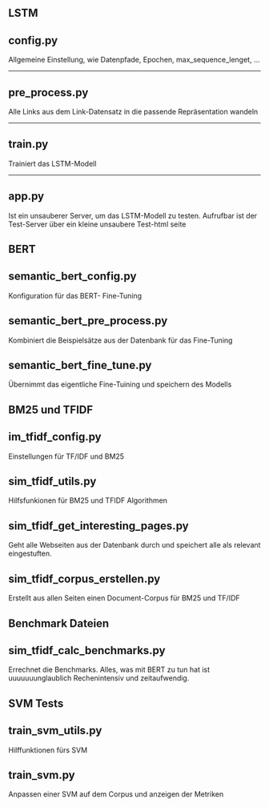 LSTM
---
## config.py

Allgemeine Einstellung, wie Datenpfade, Epochen, max_sequence_lenget, ...

---
## pre_process.py

Alle Links aus dem Link-Datensatz in die passende Repräsentation wandeln

---

## train.py

Trainiert das LSTM-Modell

---

## app.py

Ist ein unsauberer Server, um das LSTM-Modell zu testen.
Aufrufbar ist der Test-Server über ein kleine unsaubere Test-html seite 


BERT
---

## semantic_bert_config.py

Konfiguration für das BERT- Fine-Tuning

## semantic_bert_pre_process.py

Kombiniert die Beispielsätze aus der Datenbank für das Fine-Tuning

## semantic_bert_fine_tune.py

Übernimmt das eigentliche Fine-Tuining und speichern des Modells

BM25 und TFIDF
---

## im_tfidf_config.py

Einstellungen für TF/IDF und BM25

## sim_tfidf_utils.py

Hilfsfunkionen für BM25 und TFIDF Algorithmen

## sim_tfidf_get_interesting_pages.py

Geht alle Webseiten aus der Datenbank durch und speichert alle als relevant eingestuften.

## sim_tfidf_corpus_erstellen.py

Erstellt aus allen Seiten einen Document-Corpus für BM25 und TF/IDF

Benchmark Dateien
---

## sim_tfidf_calc_benchmarks.py
Errechnet die Benchmarks. Alles, was mit BERT zu tun hat ist uuuuuuunglaublich Rechenintensiv und zeitaufwendig.

SVM Tests
---
## train_svm_utils.py

Hilffunktionen fürs SVM 

## train_svm.py

Anpassen einer SVM auf dem Corpus und anzeigen der Metriken

